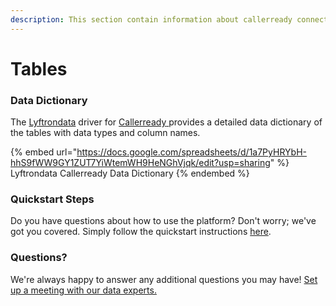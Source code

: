 ```yaml
---
description: This section contain information about callerready connector tables information
---
```


# Tables

### Data Dictionary

The [Lyftrondata](https://www.lyftrondata.com/) driver for [Callerready](https://www.lyftrondata.com/integration/callerready/)[ ](https://www.lyftrondata.com/integration/callerready/)provides a detailed data dictionary of the tables with data types and column names.

{% embed url="https://docs.google.com/spreadsheets/d/1a7PyHRYbH-hhS9fWW9GY1ZUT7YiWtemWH9HeNGhVjqk/edit?usp=sharing" %}
Lyftrondata Callerready Data Dictionary
{% endembed %}

### Quickstart Steps

Do you have questions about how to use the platform? Don't worry; we've got you covered. Simply follow the quickstart instructions [here](../../../../quickstart-steps.md).

### Questions? <a href="#questions" id="questions"></a>

We're always happy to answer any additional questions you may have! [Set up a meeting with our data experts.](https://www.lyftrondata.com/book-a-meeting/)

